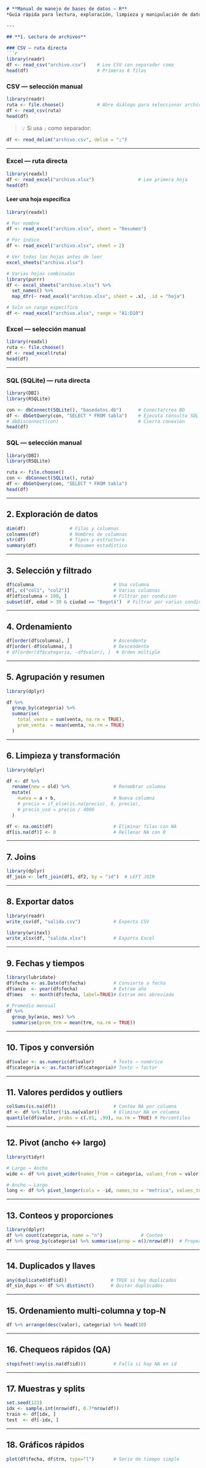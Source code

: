 ````markdown
# **Manual de manejo de bases de datos – R**
*Guía rápida para lectura, exploración, limpieza y manipulación de datos en R para entrevistas técnicas.*

---

## **1. Lectura de archivos**

### CSV — ruta directa
```r
library(readr)
df <- read_csv("archivo.csv")    # Lee CSV con separador coma
head(df)                         # Primeras 6 filas
````

### CSV — selección manual

```r
library(readr)
ruta <- file.choose()            # Abre diálogo para seleccionar archivo
df <- read_csv(ruta)
head(df)
```

> 💡 Si usa `;` como separador:

```r
df <- read_delim("archivo.csv", delim = ";")
```

---

### Excel — ruta directa

```r
library(readxl)
df <- read_excel("archivo.xlsx")                # Lee primera hoja
head(df)
```

#### Leer una hoja específica

```r
library(readxl)

# Por nombre
df <- read_excel("archivo.xlsx", sheet = "Resumen")

# Por índice
df <- read_excel("archivo.xlsx", sheet = 2)

# Ver todas las hojas antes de leer
excel_sheets("archivo.xlsx")

# Varias hojas combinadas
library(purrr)
df <- excel_sheets("archivo.xlsx") %>%
  set_names() %>%
  map_dfr(~ read_excel("archivo.xlsx", sheet = .x), .id = "hoja")

# Solo un rango específico
df <- read_excel("archivo.xlsx", range = "A1:D10")
```

### Excel — selección manual

```r
library(readxl)
ruta <- file.choose()
df <- read_excel(ruta)
head(df)
```

---

### SQL (SQLite) — ruta directa

```r
library(DBI)
library(RSQLite)

con <- dbConnect(SQLite(), "basedatos.db")      # Conecta/crea BD
df <- dbGetQuery(con, "SELECT * FROM tabla")    # Ejecuta consulta SQL
# dbDisconnect(con)                             # Cierra conexión
head(df)
```

### SQL — selección manual

```r
library(DBI)
library(RSQLite)

ruta <- file.choose()
con <- dbConnect(SQLite(), ruta)
df <- dbGetQuery(con, "SELECT * FROM tabla")
head(df)
```

---

## **2. Exploración de datos**

```r
dim(df)                # Filas y columnas
colnames(df)           # Nombres de columnas
str(df)                # Tipos y estructura
summary(df)            # Resumen estadístico
```

---

## **3. Selección y filtrado**

```r
df$columna                             # Una columna
df[, c("col1", "col2")]                # Varias columnas
df[df$columna > 100, ]                 # Filtrar por condición
subset(df, edad > 30 & ciudad == "Bogotá")  # Filtrar por varias condiciones
```

---

## **4. Ordenamiento**

```r
df[order(df$columna), ]                # Ascendente
df[order(-df$columna), ]               # Descendente
# df[order(df$categoria, -df$valor), ]  # Orden múltiple
```

---

## **5. Agrupación y resumen**

```r
library(dplyr)

df %>%
  group_by(categoria) %>%
  summarise(
    total_venta = sum(venta, na.rm = TRUE),
    prom_venta  = mean(venta, na.rm = TRUE)
  )
```

---

## **6. Limpieza y transformación**

```r
library(dplyr)

df <- df %>%
  rename(new = old) %>%                # Renombrar columna
  mutate(
    nueva = a + b,                     # Nueva columna
    # precio = if_else(is.na(precio), 0, precio),
    # precio_usd = precio / 4000
  )

df <- na.omit(df)                      # Eliminar filas con NA
df[is.na(df)] <- 0                     # Rellenar NA con 0
```

---

## **7. Joins**

```r
library(dplyr)
df_join <- left_join(df1, df2, by = "id")  # LEFT JOIN
```

---

## **8. Exportar datos**

```r
library(readr)
write_csv(df, "salida.csv")            # Exporta CSV

library(writexl)
write_xlsx(df, "salida.xlsx")          # Exporta Excel
```

---

## **9. Fechas y tiempos**

```r
library(lubridate)
df$fecha <- as.Date(df$fecha)          # Convierte a fecha
df$anio  <- year(df$fecha)             # Extrae año
df$mes   <- month(df$fecha, label=TRUE)# Extrae mes abreviado

# Promedio mensual
df %>%
  group_by(anio, mes) %>%
  summarise(prom_trm = mean(trm, na.rm = TRUE))
```

---

## **10. Tipos y conversión**

```r
df$valor <- as.numeric(df$valor)       # Texto → numérico
df$categoria <- as.factor(df$categoria)# Texto → factor
```

---

## **11. Valores perdidos y outliers**

```r
colSums(is.na(df))                     # Conteo NA por columna
df <- df %>% filter(!is.na(valor))     # Eliminar NA en columna
quantile(df$valor, probs = c(.01, .99), na.rm = TRUE) # Percentiles
```

---

## **12. Pivot (ancho ↔ largo)**

```r
library(tidyr)

# Largo → Ancho
wide <- df %>% pivot_wider(names_from = categoria, values_from = valor)

# Ancho → Largo
long <- df %>% pivot_longer(cols = -id, names_to = "metrica", values_to = "valor")
```

---

## **13. Conteos y proporciones**

```r
library(dplyr)
df %>% count(categoria, name = "n")              # Conteo
df %>% group_by(categoria) %>% summarise(prop = n()/nrow(df))  # Proporción
```

---

## **14. Duplicados y llaves**

```r
any(duplicated(df$id))                # TRUE si hay duplicados
df_sin_dups <- df %>% distinct()      # Quitar duplicados
```

---

## **15. Ordenamiento multi-columna y top-N**

```r
df %>% arrange(desc(valor), categoria) %>% head(10)
```

---

## **16. Chequeos rápidos (QA)**

```r
stopifnot(!any(is.na(df$id)))          # Falla si hay NA en id
```

---

## **17. Muestras y splits**

```r
set.seed(123)
idx <- sample.int(nrow(df), 0.7*nrow(df))
train <- df[idx, ]
test  <- df[-idx, ]
```

---

## **18. Gráficos rápidos**

```r
plot(df$fecha, df$trm, type="l")       # Serie de tiempo simple
```

```
